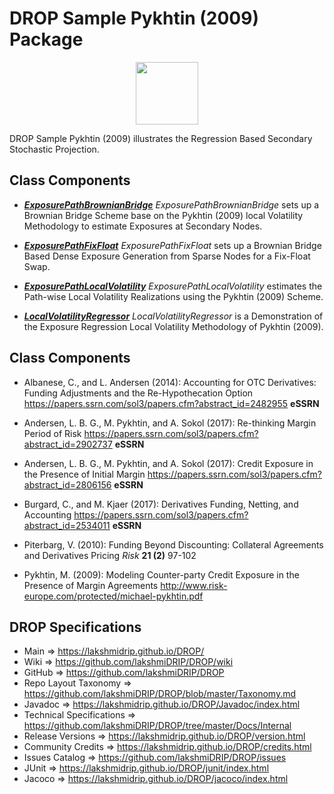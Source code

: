 # DROP Sample Pykhtin (2009) Package

<p align="center"><img src="https://github.com/lakshmiDRIP/DROP/blob/master/DRIP_Logo.gif?raw=true" width="100"></p>

DROP Sample Pykhtin (2009) illustrates the Regression Based Secondary Stochastic Projection.


## Class Components

 * [***ExposurePathBrownianBridge***](https://github.com/lakshmiDRIP/DROP/tree/master/src/main/java/org/drip/sample/pykhtin2009/ExposurePathBrownianBridge.java)
 <i>ExposurePathBrownianBridge</i> sets up a Brownian Bridge Scheme base on the Pykhtin (2009) local Volatility Methodology to estimate Exposures at Secondary Nodes.

 * [***ExposurePathFixFloat***](https://github.com/lakshmiDRIP/DROP/tree/master/src/main/java/org/drip/sample/pykhtin2009/ExposurePathFixFloat.java)
 <i>ExposurePathFixFloat</i> sets up a Brownian Bridge Based Dense Exposure Generation from Sparse Nodes for a Fix-Float Swap.

 * [***ExposurePathLocalVolatility***](https://github.com/lakshmiDRIP/DROP/tree/master/src/main/java/org/drip/sample/pykhtin2009/ExposurePathLocalVolatility.java)
 <i>ExposurePathLocalVolatility</i> estimates the Path-wise Local Volatility Realizations using the Pykhtin (2009) Scheme.

 * [***LocalVolatilityRegressor***](https://github.com/lakshmiDRIP/DROP/tree/master/src/main/java/org/drip/sample/pykhtin2009/LocalVolatilityRegressor.java)
 <i>LocalVolatilityRegressor</i> is a Demonstration of the Exposure Regression Local Volatility Methodology of Pykhtin (2009).


## Class Components

 * Albanese, C., and L. Andersen (2014): Accounting for OTC Derivatives: Funding Adjustments and the Re-Hypothecation Option https://papers.ssrn.com/sol3/papers.cfm?abstract_id=2482955 <b>eSSRN</b>

 * Andersen, L. B. G., M. Pykhtin, and A. Sokol (2017): Re-thinking Margin Period of Risk https://papers.ssrn.com/sol3/papers.cfm?abstract_id=2902737 <b>eSSRN</b>

 * Andersen, L. B. G., M. Pykhtin, and A. Sokol (2017): Credit Exposure in the Presence of Initial Margin https://papers.ssrn.com/sol3/papers.cfm?abstract_id=2806156 <b>eSSRN</b>

 * Burgard, C., and M. Kjaer (2017): Derivatives Funding, Netting, and Accounting https://papers.ssrn.com/sol3/papers.cfm?abstract_id=2534011 <b>eSSRN</b>

 * Piterbarg, V. (2010): Funding Beyond Discounting: Collateral Agreements and Derivatives Pricing <i>Risk</i> <b>21 (2)</b> 97-102

 * Pykhtin, M. (2009): Modeling Counter-party Credit Exposure in the Presence of Margin Agreements http://www.risk-europe.com/protected/michael-pykhtin.pdf


## DROP Specifications

 * Main                     => https://lakshmidrip.github.io/DROP/
 * Wiki                     => https://github.com/lakshmiDRIP/DROP/wiki
 * GitHub                   => https://github.com/lakshmiDRIP/DROP
 * Repo Layout Taxonomy     => https://github.com/lakshmiDRIP/DROP/blob/master/Taxonomy.md
 * Javadoc                  => https://lakshmidrip.github.io/DROP/Javadoc/index.html
 * Technical Specifications => https://github.com/lakshmiDRIP/DROP/tree/master/Docs/Internal
 * Release Versions         => https://lakshmidrip.github.io/DROP/version.html
 * Community Credits        => https://lakshmidrip.github.io/DROP/credits.html
 * Issues Catalog           => https://github.com/lakshmiDRIP/DROP/issues
 * JUnit                    => https://lakshmidrip.github.io/DROP/junit/index.html
 * Jacoco                   => https://lakshmidrip.github.io/DROP/jacoco/index.html
